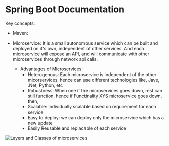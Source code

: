 # Spring Boot Documentation

Key concepts:

- Maven: 

- Microservice: It is a small autonomous service which can be built and deployed on it's own, independent of other services. And each microservice will expose an API, and will communicate with other microservices through network api calls.
  - Advantages of Microservices:
      - Heterogenous: Each microservice is independent of the other micorservices, hence can use different technologies like, Jave, .Net, Python, etc
      - Robustness: When one if the microservices goes down, rest can still function, hence if Functinality XYS microservice goes down, then, 
      - Scalable: Individually scalable based on requirement for each service
      - Easy to deploy: we can deploy only the microservice which has a new update
      - Easily Reusable and replacable of each service

![Layers and Classes of microservices](https://octodex.github.com/images/yaktocat.png)
